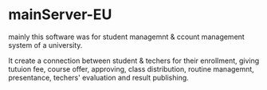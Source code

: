 # mainServer-EU

mainly this software was for student managemnt & ccount management system of a university. 

It create a connection between student & techers for their enrollment, giving tutuion fee, course offer, approving, class distribution, routine managemnt, presentance, techers' evaluation and result publishing.


